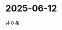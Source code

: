 # 2025-06-12

共 0 条

<!-- BEGIN ZHIHUVIDEO -->
<!-- 最后更新时间 Thu Jun 12 2025 12:19:09 GMT+0800 (China Standard Time) -->

<!-- END ZHIHUVIDEO -->
